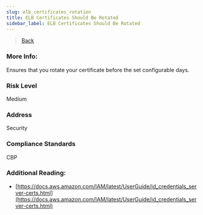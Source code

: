 ```yaml
---
slug: elb_certificates_rotation
title: ELB Certificates Should Be Rotated
sidebar_label: ELB Certificates Should Be Rotated
---
```

> [Back](../../iamcompliance)

### More Info:
Ensures that you rotate your certificate before the set configurable days.

### Risk Level
Medium

### Address
Security

### Compliance Standards
CBP

### Additional Reading:
- [https://docs.aws.amazon.com/IAM/latest/UserGuide/id_credentials_server-certs.html](https://docs.aws.amazon.com/IAM/latest/UserGuide/id_credentials_server-certs.html) 
